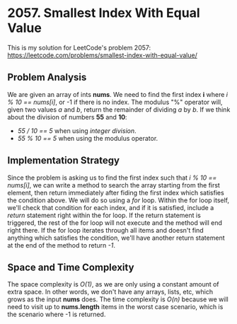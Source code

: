 # 2057. Smallest Index With Equal Value
This is my solution for LeetCode's problem 2057: https://leetcode.com/problems/smallest-index-with-equal-value/

## Problem Analysis
We are given an array of ints **nums**. We need to find the first index **i** where *i % 10 == nums[i]*, or -1 if there is no index. The modulus "%" operator will, given two values *a* and *b*, return the remainder of dividing *a* by *b*. If we think about the division of numbers **55** and **10**:
* *55 / 10 == 5* when using *integer division*.
* *55 % 10 == 5* when using the modulus operator.

## Implementation Strategy
Since the problem is asking us to find the first index such that *i % 10 == nums[i]*, we can write a method to search the array starting from the first element, then return immediately after fiding the first index which satisfies the condition above. We will do so using a *for* loop. Within the for loop itself, we'll check that condition for each index, and if it is satisfied, include a *return* statement right within the for loop. If the return statement is triggered, the rest of the for loop will not execute and the method will end right there. If the for loop iterates through all items and doesn't find anything which satisfies the condition, we'll have another return statement at the end of the method to return *-1*.

## Space and Time Complexity
The space complexity is *O(1)*, as we are only using a constant amount of extra space. In other words, we don't have any arrays, lists, etc, which grows as the input **nums** does. The time complexity is *O(n)* because we will need to visit up to **nums.length** items in the worst case scenario, which is the scenario where -1 is returned.